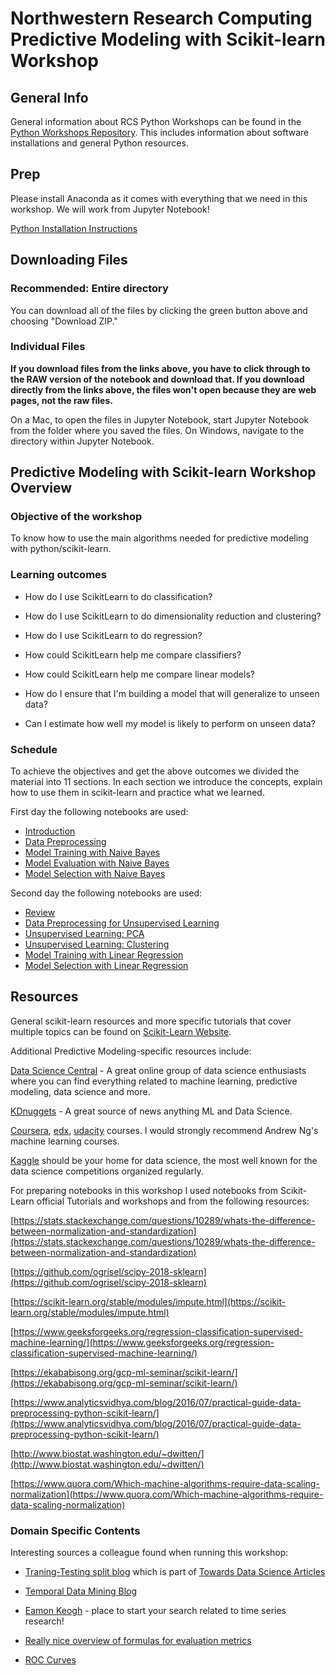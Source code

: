 # Northwestern Research Computing Predictive Modeling with Scikit-learn Workshop

## General Info

General information about RCS Python Workshops can be found in the [Python Workshops Repository](https://github.com/nuitrcs/pythonworkshops).  This includes information about software installations and general Python resources.

## Prep

Please install Anaconda as it comes with everything that we need in this workshop. We will work from Jupyter Notebook!

[Python Installation Instructions](https://workshops.rcs.northwestern.edu/install/python/)

## Downloading Files

### Recommended: Entire directory

You can download all of the files by clicking the green button above and choosing "Download ZIP."

### Individual Files

**If you download files from the links above, you have to click through to the RAW version of the notebook and download that.  If you download directly from the links above, the files won't open because they are web pages, not the raw files.**

On a Mac, to open the files in Jupyter Notebook, start Jupyter Notebook from the folder where you saved the files.  On Windows, navigate to the directory within Jupyter Notebook.

## Predictive Modeling with Scikit-learn Workshop Overview

### Objective of the workshop

To know how to use the main algorithms needed for predictive modeling with python/scikit-learn.

### Learning outcomes

* How do I use ScikitLearn to do classification? 
* How do I use ScikitLearn to do dimensionality reduction and clustering? 
* How do I use ScikitLearn to do regression? 

* How could ScikitLearn help me compare classifiers? 
* How could ScikitLearn help me compare linear models? 

* How do I ensure that I'm building a model that will generalize to unseen data? 
* Can I estimate how well my model is likely to perform on unseen data?

### Schedule

To achieve the objectives and get the above outcomes we divided the material into 11 sections. In each section we introduce the concepts, explain how to use them in scikit-learn and practice what we learned. 

First day the following notebooks are used:


* [Introduction](https://github.com/aarcher07/predictive_modeling_with_scikit_learn/blob/master/00_Introduction.ipynb)
* [Data Preprocessing](https://github.com/aarcher07/predictive_modeling_with_scikit_learn/blob/master/01_Preprocessing_Naive_Bayes_Classifier.ipynb)
* [Model Training with Naive Bayes](https://github.com/aarcher07/predictive_modeling_with_scikit_learn/blob/master/02_Model_Training_Naive_Bayes_Classifier.ipynb)
* [Model Evaluation with Naive Bayes](https://github.com/aarcher07/predictive_modeling_with_scikit_learn/blob/master/03_Model_Evaluation_Naive_Bayes_Classifier.ipynb)
* [Model Selection with Naive Bayes](https://github.com/aarcher07/predictive_modeling_with_scikit_learn/blob/master/04_Model_Selection_Naive_Bayes_Classifier.ipynb)

Second day the following notebooks are used:


* [Review](https://github.com/aarcher07/predictive_modeling_with_scikit_learn/blob/master/05_Preprocessing_Review_PCA.ipynb)
* [Data Preprocessing for Unsupervised Learning](https://github.com/aarcher07/predictive_modeling_with_scikit_learn/blob/master/01_Preprocessing_Naive_Bayes_Classifier.ipynb)
* [Unsupervised Learning: PCA](https://github.com/aarcher07/predictive_modeling_with_scikit_learn/blob/master/07_Unsupervised_Learning_PCA.ipynb)
* [Unsupervised Learning: Clustering](https://github.com/aarcher07/predictive_modeling_with_scikit_learn/blob/master/08_Unsupervised_Learning_Clustering.ipynb)
* [Model Training with Linear Regression](https://github.com/aarcher07/predictive_modeling_with_scikit_learn/blob/master/09_Model_Training_with_Linear_Regression.ipynb)
* [Model Selection with Linear Regression](https://github.com/aarcher07/predictive_modeling_with_scikit_learn/blob/master/10_Model_Selection_with_Linear_Regression.ipynb)


## Resources

General scikit-learn resources and more specific tutorials that cover multiple topics can be found on [Scikit-Learn Website](https://scikit-learn.org/stable/tutorial/).  

Additional Predictive Modeling-specific resources include:

[Data Science Central](https://www.datasciencecentral.com) - A great online group of data science enthusiasts where you can find everything related to machine learning, predictive modeling, data science and more.

[KDnuggets](https://www.kdnuggets.com/) - A great source of news anything ML and Data Science. 

[Coursera](https://www.coursera.org/), [edx](https://www.edx.org/), [udacity](https://www.udacity.com/) courses. I would strongly recommend Andrew Ng's machine learning courses. 

[Kaggle](http://www.kaggle.com) should be your home for data science, the most well known for the data science competitions organized regularly.

For preparing notebooks in this workshop I used notebooks from Scikit-Learn official Tutorials and workshops and from the following resources:

[https://stats.stackexchange.com/questions/10289/whats-the-difference-between-normalization-and-standardization](https://stats.stackexchange.com/questions/10289/whats-the-difference-between-normalization-and-standardization)

[https://github.com/ogrisel/scipy-2018-sklearn](https://github.com/ogrisel/scipy-2018-sklearn)

[https://scikit-learn.org/stable/modules/impute.html](https://scikit-learn.org/stable/modules/impute.html)

[https://www.geeksforgeeks.org/regression-classification-supervised-machine-learning/](https://www.geeksforgeeks.org/regression-classification-supervised-machine-learning/)

[https://ekababisong.org/gcp-ml-seminar/scikit-learn/](https://ekababisong.org/gcp-ml-seminar/scikit-learn/)

[https://www.analyticsvidhya.com/blog/2016/07/practical-guide-data-preprocessing-python-scikit-learn/](https://www.analyticsvidhya.com/blog/2016/07/practical-guide-data-preprocessing-python-scikit-learn/)

[http://www.biostat.washington.edu/~dwitten/](http://www.biostat.washington.edu/~dwitten/)

[https://www.quora.com/Which-machine-algorithms-require-data-scaling-normalization](https://www.quora.com/Which-machine-algorithms-require-data-scaling-normalization)

### Domain Specific Contents

Interesting sources a colleague found when running this workshop:

- [Traning-Testing split blog](https://towardsdatascience.com/6-amateur-mistakes-ive-made-working-with-train-test-splits-916fabb421bb)
which is part of [Towards Data Science Articles](http://towardsdatascience.com)

- [Temporal Data Mining Blog](https://theophanomitsa.wordpress.com/category/temporal-data-mining/)

- [Eamon Keogh](https://www.cs.ucr.edu/~eamonn/) - place to start your search related to time series research!

- [Really nice overview of formulas for evaluation metrics](https://spark.apache.org/docs/2.3.0/mllib-evaluation-metrics.html)

- [ROC Curves](https://medium.com/greyatom/lets-learn-about-auc-roc-curve-4a94b4d88152)



